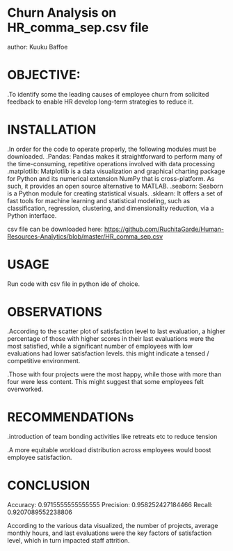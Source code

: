 Churn Analysis on HR_comma_sep.csv file
=======================================
author: Kuuku Baffoe

OBJECTIVE: 
=========

.To identify some the leading causes of employee churn from 
 solicited feedback to enable HR develop long-term strategies to reduce it.


INSTALLATION
============
.In order for the code to operate properly, the following modules must be downloaded.
.Pandas: Pandas makes it straightforward to perform many of the time-consuming, repetitive operations involved with data processing
.matplotlib: Matplotlib is a data visualization and graphical charting package for Python and its numerical extension NumPy that is cross-platform. As such, it provides an open source alternative to MATLAB.
.seaborn: Seaborn is a Python module for creating statistical visuals.
.sklearn: It offers a set of fast tools for machine learning and statistical modeling, such as classification, regression, clustering, and dimensionality reduction, via a Python interface.


csv file can be downloaded here: https://github.com/RuchitaGarde/Human-Resources-Analytics/blob/master/HR_comma_sep.csv

 


USAGE 
=====
Run code with csv file in python ide of choice.



OBSERVATIONS
============
.According to the scatter plot of satisfaction level to last evaluation, 
a higher percentage of those with higher scores in their last evaluations were the most satisfied, 
while a significant number of employees with low evaluations had lower satisfaction levels.
this might indicate a tensed / competitive environment.

.Those with four projects were the most happy, while those with more than four were less content.
This might suggest that some employees felt overworked.


RECOMMENDATIONs
===============
.introduction of team bonding activities like retreats etc to reduce tension

.A more equitable workload distribution across employees would boost employee satisfaction.



CONCLUSION
===========
Accuracy: 0.9715555555555555
Precision: 0.958252427184466
Recall: 0.9207089552238806

According to the various data visualized, the number of projects, average monthly hours,
and last evaluations were the key factors of satisfaction level, which in turn impacted staff attrition.  
